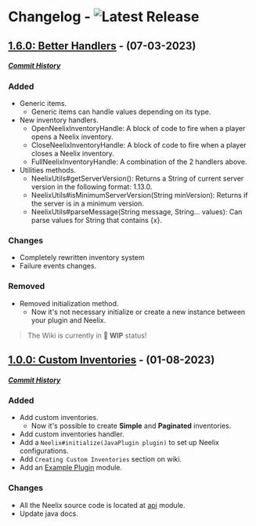 # Changelog - ![Latest Release](https://img.shields.io/github/v/release/llgava/neelix?logo=github&logoColor=959da5&labelColor=353c43&color=0091c2&Current&label=Release)

## [1.6.0: Better Handlers](https://github.com/llgava/neelix/releases/tag/v1.6.0) - (07-03-2023)
##### [Commit History](https://github.com/llgava/neelix/compare/v1.0.0...v1.6.0)

### **Added**
+ Generic items.
  + Generic items can handle values depending on its type.
+ New inventory handlers.
  + OpenNeelixInventoryHandle: A block of code to fire when a player opens a Neelix inventory.
  + CloseNeelixInventoryHandle: A block of code to fire when a player closes a Neelix inventory.
  + FullNeelixInventoryHandle: A combination of the 2 handlers above.
+ Utilities methods.
  + NeelixUtils#getServerVersion(): Returns a String of current server version in the following format: 1.13.0.
  + NeelixUtils#isMinimumServerVersion(String minVersion): Returns if the server is in a minimum version.
  + NeelixUtils#parseMessage(String message, String... values): Can parse values for String that contains {x}.

### **Changes**
+ Completely rewritten inventory system
+ Failure events changes.

### **Removed**
+ Removed initialization method.
  + Now it's not necessary initialize or create a new instance between your plugin and Neelix.

> The Wiki is currently in **🚧 WIP** status!

## [1.0.0: Custom Inventories](https://github.com/llgava/neelix/releases/tag/v1.0.0) - (01-08-2023)
##### [Commit History](https://github.com/llgava/neelix/compare/v0.0.1-SNAPSHOT...v1.0.0)

### **Added**
+ Add custom inventories.
  + Now it's possible to create **Simple** and **Paginated** inventories.
+ Add custom inventories handler.
+ Add a `Neelix#initialize(JavaPlugin plugin)` to set up Neelix configurations.
+ Add `Creating Custom Inventories` section on wiki.
+ Add an [Example Plugin](https://github.com/llgava/neelix/tree/main/example-plugin) module.

### **Changes**
+ All the Neelix source code is located at [api](https://github.com/llgava/neelix/tree/main/api) module.
+ Update java docs.